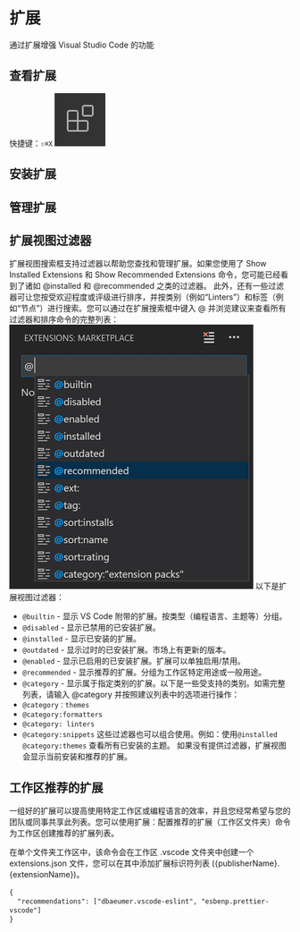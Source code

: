 # 扩展
通过扩展增强 Visual Studio Code 的功能
## 查看扩展
快捷键：`⇧⌘X`
![extensions-view-icon.png](./assets/ExtensionMarketplace/extensions-view-icon.png)
## 安装扩展
## 管理扩展
## 扩展视图过滤器
扩展视图搜索框支持过滤器以帮助您查找和管理扩展。如果您使用了 Show Installed Extensions 和 Show Recommended Extensions 命令，您可能已经看到了诸如 @installed 和 @recommended 之类的过滤器。
此外，还有一些过滤器可让您按受欢迎程度或评级进行排序，并按类别（例如“Linters”）和标签（例如“节点”）进行搜索。您可以通过在扩展搜索框中键入 @ 并浏览建议来查看所有过滤器和排序命令的完整列表：
![extensions-view-icon.png](./assets/ExtensionMarketplace/extension-search-filters.png)
以下是扩展视图过滤器：
- `@builtin` - 显示 VS Code 附带的扩展。按类型（编程语言、主题等）分组。
- `@disabled` - 显示已禁用的已安装扩展。
- `@installed` - 显示已安装的扩展。
- `@outdated` - 显示过时的已安装扩展。市场上有更新的版本。
- `@enabled` - 显示已启用的已安装扩展。扩展可以单独启用/禁用。
- `@recommended` - 显示推荐的扩展。分组为工作区特定用途或一般用途。
- `@category` - 显示属于指定类别的扩展。以下是一些受支持的类别。如需完整列表，请输入 @category 并按照建议列表中的选项进行操作：
- `@category：themes`
- `@category:formatters`
- `@category: linters`
- `@category:snippets`
这些过滤器也可以组合使用。例如：使用`@installed` `@category:themes` 查看所有已安装的主题。
如果没有提供过滤器，扩展视图会显示当前安装和推荐的扩展。

## 工作区推荐的扩展
一组好的扩展可以提高使用特定工作区或编程语言的效率，并且您经常希望与您的团队或同事共享此列表。您可以使用扩展：配置推荐的扩展（工作区文件夹）命令为工作区创建推荐的扩展列表。

在单个文件夹工作区中，该命令会在工作区 .vscode 文件夹中创建一个 extensions.json 文件，您可以在其中添加扩展标识符列表 ({publisherName}.{extensionName})。
```
{
  "recommendations": ["dbaeumer.vscode-eslint", "esbenp.prettier-vscode"]
}

```
